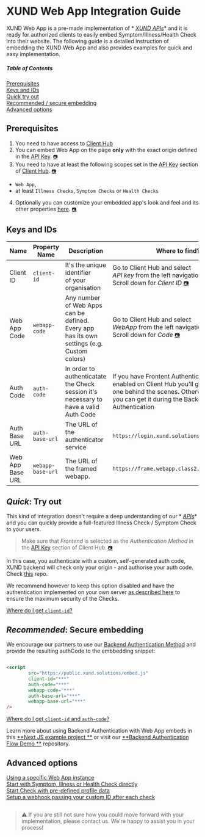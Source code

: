 # XUND Web App Integration Guide

XUND Web App is a pre-made implementation of *
*[XUND APIs](https://xund-api-documentation.scrollhelp.site/xund-api-documentation/latest/general-information)** and it
is ready for authorized clients to easily embed Symptom/Illness/Health Check into their website. The following guide is
a detailed instruction of embedding the XUND Web App and also provides examples for quick and easy implementation.

##### Table of Contents

[Prerequisites](#prerequisites)  
[Keys and IDs](#keys-and-ids)  
[Quick try out](#quick-try-out)  
[Recommended / secure embedding](#recommended-secure-embedding)  
[Advanced options](#advanced-options)

## Prerequisites

1. You need to have access to [Client Hub](https://clienthub.xund.solutions/)
2. You can embed Web App on the page **only** with the exact origin defined in
   the [API Key](https://clienthub.xund.solutions/key/). [`📷`](readme-assets/clienthub-apikey-origin.png)
3. You need to have at least the following scopes set in the [API Key](https://clienthub.xund.solutions/key/) section
   of [Client Hub](https://clienthub.xund.solutions/). [`📷`](readme-assets/clienthub-apikey-scopes.png)

* `Web App`,
* at least `Illness Checks`, `Symptom Checks` or `Health Checks`

4. Optionally you can customize your embedded app's look and feel and its other
   properties [here](https://clienthub.xund.solutions/webApp/). [`📷`](readme-assets/clienthub-webapp-customize.png)

## Keys and IDs

| Name             | Property Name     | Description                                                                                                  | Where to find?                                                                                                                                                                 |
|------------------|-------------------|--------------------------------------------------------------------------------------------------------------|--------------------------------------------------------------------------------------------------------------------------------------------------------------------------------|
| Client ID        | `client-id`       | It's the unique identifier <br />of your organisation                                                        | Go to Client Hub and select <br />_API key_ from the left navigation <br />Scroll down for _Client ID_ [`📷`](readme-assets/clienthub-webapp-getcode.png)                      |
| Web App Code     | `webapp-code`     | Any number of Web Apps <br />can be defined. Every app <br />has its own settings (e.g. <br />Custom colors) | Go to Client Hub and select <br />_WebApp_ from the left navigation <br />Scroll down for _Code_ [`📷`](readme-assets/clienthub-apikey-getkey.png)                             |
| Auth Code        | `auth-code`       | In order to authenticatate <br />the Check session it's <br />necessary to have a valid Auth Code            | If you have Frontent Authentication <br />enabled on Client Hub you'll get <br />one behind the scenes. Otherwise <br />you can get it during the Backend <br />Authentication |
| Auth Base URL    | `auth-base-url`   | The URL of the authenticator service                                                                         | `https://login.xund.solutions/api`                                                                                                                                             |
| Web App Base URL | `webapp-base-url` | The URL of the framed webapp.                                                                                | `https://frame.webapp.class2.xund.solutions`                                                                                                                                   |

## _Quick_: Try out

This kind of integration doesn't require a deep understanding of our *
*[APIs](https://xund-api-documentation.scrollhelp.site/xund-api-documentation/latest/general-information)** and you can
quickly provide a full-featured Illness Check / Symptom Check to your users.

> Make sure that _Frontend_ is selected as the _Authentication Method_ in
> the [API Key](https://clienthub.xund.solutions/key/) section of Client Hub. [
`📷`](readme-assets/clienthub-apikey-frontend.png)

In this case, you authenticate with a custom, self-generated auth code, XUND backend will check only your origin - and authorise your auth code. Check [this](/only-frontend-example/src/app) repo.

We recommend however to keep this option disabled and have the authentication implemented on your own
server [as described here](https://github.com/XUND-Solutions-GmbH/backend-auth-flow-demo/) to ensure the maximum
security of the Checks.

[Where do I get `client-id`?](#keys-and-ids)

## _Recommended_: Secure embedding

We encourage our partners to use
our [Backend Authentication Method](https://github.com/XUND-Solutions-GmbH/backend-auth-flow-demo/) and provide the
resulting authCode to the embbedding snippet:

```html

<script
        src="https://public.xund.solutions/embed.js"
        client-id="***"
        auth-code="***"
        webapp-code="***"
        auth-base-url="***"
        webapp-base-url="***"
/>
```

[Where do I get `client-id` and `auth-code`?](#keys-and-ids)

Learn more about using Backend Authentication with Web App embeds in this [**Next JS example project
**](nextjs-example/src/app) or visit our [**Backend Authentication Flow Demo
**](https://github.com/XUND-Solutions-GmbH/backend-auth-flow-demo/) repository.

## Advanced options

[Using a specific Web App instance](advanced-options.md#using-a-specific-web-app-instance)  
[Start with Symptom, Illness or Health Check directly](advanced-options.md#start-with)  
[Start Check with pre-defined profile data](advanced-options.md#add-profile-data)  
[Setup a webhook passing your custom ID after each check](advanced-options.md#setup-a-webhook-passing-your-custom-id-after-each-check)

##

> ⚠️ If you are still not sure how you could move forward with your implementation, please contact us. We're happy to
> assist you in your process!

